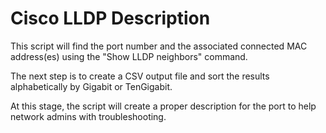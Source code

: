 # Cisco LLDP Description

This script will find the port number and the associated connected MAC address(es) using the "Show LLDP neighbors" command.

The next step is to create a CSV output file and sort the results alphabetically by Gigabit or TenGigabit.

At this stage, the script will create a proper description for the port to help network admins with troubleshooting.

